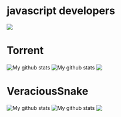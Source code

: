 # javascript developers
![](https://c.tenor.com/Gz2xlajKHgcAAAAC/tenor.gif)
# Torrent
<img align="center" src="https://github-readme-streak-stats.herokuapp.com?user=That-Git&theme=vue-dark&hide_border=true&date_format=M%20j%5B%2C%20Y%5D" alt="My github stats" />

<img align="center" src="https://github-readme-stats.vercel.app/api?username=That-Git&show_icons=true&include_all_commits=true&theme=cobalt&hide_border=true" alt="My github stats" /> 

<img align="center" src="https://github-readme-stats.vercel.app/api/top-langs/?username=That-Git&layout=compact&theme=cobalt&hide_border=true" />

# VeraciousSnake
<img align="center" src="https://github-readme-streak-stats.herokuapp.com?user=VeraciousSnake&theme=vue-dark&hide_border=true&date_format=M%20j%5B%2C%20Y%5D" alt="My github stats" />

<img align="center" src="https://github-readme-stats.vercel.app/api?username=VeraciousSnake&show_icons=true&include_all_commits=true&theme=cobalt&hide_border=true" alt="My github stats" /> 

<img align="center" src="https://github-readme-stats.vercel.app/api/top-langs/?username=VeraciousSnake&layout=compact&theme=cobalt&hide_border=true" />

